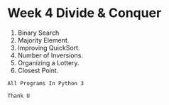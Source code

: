# Week 4 Divide & Conquer

1. Binary Search
2. Majority Element.
3. Improving QuickSort.
4. Number of Inversions.
5. Organizing a Lottery.
6. Closest Point.

`All Programs In Python 3`

``Thank U``
